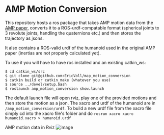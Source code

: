 # AMP Motion Conversion

This repository hosts a ros package that takes AMP motion data from the [AMP paper](https://github.com/xbpeng/DeepMimic), converts it to a ROS-urdf-compatable format (spherical joints to 3 revolute joints, handling the quaternions etc.) and then stores the trajectory as jsons.

It also contains a ROS-valid urdf of the humanoid used in the original AMP paper (inertias are not properly calculated yet).

To use it you will have to have ros installed and an existing catkin_ws:

```
$ cd catkin_ws/src
$ git clone git@github.com:EricVoll/map_motion_conversion
$ catkin build or catkin_make (whatever you use)
$ source ../devel/setup.bash
$ roslaunch amp_motion_conversion show.launch
```

The default launch file will open rviz, play one of the provided motions and then store the motion as a json.
The xacro and urdf of the humanoid are in `/amp_motion_conversion/urdf`. To build a new urdf file from the xacro file simply cd into the xacro file's folder and do `rosrun xacro xacro humanoid.xacro > humanoid.urdf`

AMP motion data in Rviz
![image](https://user-images.githubusercontent.com/28082576/120357868-3026c780-c306-11eb-83e3-12628830cafe.png)
